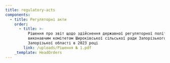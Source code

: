 ```yaml
---
title: regulatory-acts
components:
  - title: Регуляторні акти
    order:
      - title: >-
          Рішення про звіт щодо здійснення державної регуляторної політики
          виконавчим комітетом Широківської сільської ради Запорізького району
          Запорізької області в 2023 році
        link: /uploads/Рішення № 1.pdf
    _template: HeadOrders
---
```


